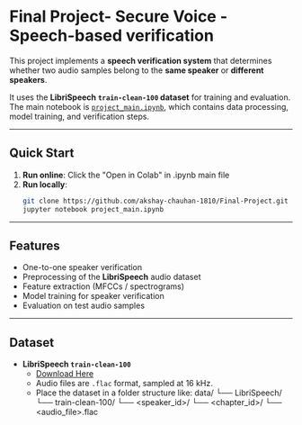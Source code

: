 # Final Project- Secure Voice - Speech-based verification 

This project implements a **speech verification system** that determines whether two audio samples belong to the **same speaker** or **different speakers**.

It uses the **LibriSpeech `train-clean-100` dataset** for training and evaluation.  
The main notebook is [`project_main.ipynb`](project_main.ipynb), which contains data processing, model training, and verification steps.

---

## Quick Start

1. **Run online**: Click the "Open in Colab" in .ipynb main file
2. **Run locally**:
   ```bash
   git clone https://github.com/akshay-chauhan-1810/Final-Project.git
   jupyter notebook project_main.ipynb

---
## Features

- One-to-one speaker verification
- Preprocessing of the **LibriSpeech** audio dataset
- Feature extraction (MFCCs / spectrograms)
- Model training for speaker verification
- Evaluation on test audio samples

---

## Dataset

- **LibriSpeech `train-clean-100`**  
  - [Download Here](https://www.openslr.org/12)  
  - Audio files are `.flac` format, sampled at 16 kHz.  
  - Place the dataset in a folder structure like:
data/
└── LibriSpeech/
    └── train-clean-100/
        └── <speaker_id>/
            └── <chapter_id>/
                └── <audio_file>.flac

